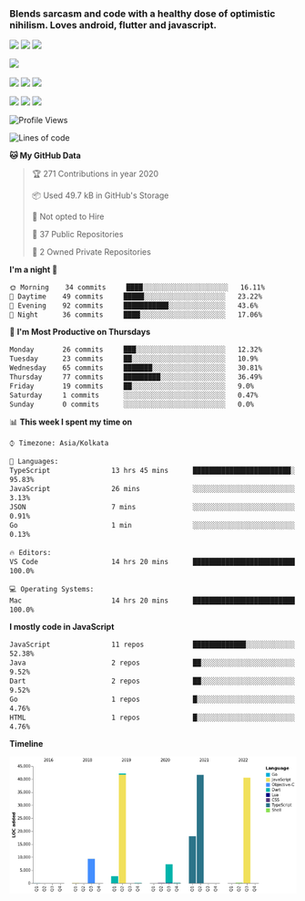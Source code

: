 ### Blends sarcasm and code with a healthy dose of optimistic nihilism. Loves android, flutter and javascript.


<img src="https://img.shields.io/badge/node.js%20-%2343853D.svg?&style=for-the-badge&logo=node.js&logoColor=white"/> <img src="https://img.shields.io/badge/javascript%20-%23323330.svg?&style=for-the-badge&logo=javascript&logoColor=%23F7DF1E"/> <img src="https://img.shields.io/badge/typescript%20-%23007ACC.svg?&style=for-the-badge&logo=typescript&logoColor=white"/>

<img src="https://img.shields.io/badge/python%20-%2314354C.svg?&style=for-the-badge&logo=python&logoColor=white"/>

<img src="https://img.shields.io/badge/go-%2300ADD8.svg?&style=for-the-badge&logo=go&logoColor=white"/> <img src="https://img.shields.io/badge/dart-%230175C2.svg?&style=for-the-badge&logo=dart&logoColor=white"/> <img src="https://img.shields.io/badge/express.js%20-%23404d59.svg?&style=for-the-badge"/>

<img src="https://img.shields.io/badge/react%20-%2320232a.svg?&style=for-the-badge&logo=react&logoColor=%2361DAFB"/> <img src ="https://img.shields.io/badge/postgres-%23316192.svg?&style=for-the-badge&logo=postgresql&logoColor=white"/> <img src ="https://img.shields.io/badge/MongoDB-%234ea94b.svg?&style=for-the-badge&logo=mongodb&logoColor=white"/>


 <!--START_SECTION:waka-->
![Profile Views](http://img.shields.io/badge/Profile%20Views-95-blue)

![Lines of code](https://img.shields.io/badge/From%20Hello%20World%20I've%20written-2.2%20million%20Lines%20of%20code-blue)

**🐱 My GitHub Data** 

> 🏆 271 Contributions in year 2020
 > 
> 📦 Used 49.7 kB in GitHub's Storage 
 > 
> 🚫 Not opted to Hire
 > 
> 📜 37 Public Repositories 
 > 
> 🔑 2 Owned Private Repositories 

**I'm a night 🦉** 

```text
🌞 Morning    34 commits     ████░░░░░░░░░░░░░░░░░░░░░   16.11% 
🌆 Daytime    49 commits     █████░░░░░░░░░░░░░░░░░░░░   23.22% 
🌃 Evening    92 commits     ███████████░░░░░░░░░░░░░░   43.6% 
🌙 Night      36 commits     ████░░░░░░░░░░░░░░░░░░░░░   17.06%

```
📅 **I'm Most Productive on Thursdays** 

```text
Monday       26 commits     ███░░░░░░░░░░░░░░░░░░░░░░   12.32% 
Tuesday      23 commits     ██░░░░░░░░░░░░░░░░░░░░░░░   10.9% 
Wednesday    65 commits     ███████░░░░░░░░░░░░░░░░░░   30.81% 
Thursday     77 commits     █████████░░░░░░░░░░░░░░░░   36.49% 
Friday       19 commits     ██░░░░░░░░░░░░░░░░░░░░░░░   9.0% 
Saturday     1 commits      ░░░░░░░░░░░░░░░░░░░░░░░░░   0.47% 
Sunday       0 commits      ░░░░░░░░░░░░░░░░░░░░░░░░░   0.0%

```


📊 **This week I spent my time on** 

```text
⌚︎ Timezone: Asia/Kolkata

💬 Languages: 
TypeScript               13 hrs 45 mins      ████████████████████████░   95.83% 
JavaScript               26 mins             ░░░░░░░░░░░░░░░░░░░░░░░░░   3.13% 
JSON                     7 mins              ░░░░░░░░░░░░░░░░░░░░░░░░░   0.91% 
Go                       1 min               ░░░░░░░░░░░░░░░░░░░░░░░░░   0.13%

🔥 Editors: 
VS Code                  14 hrs 20 mins      █████████████████████████   100.0%

💻 Operating Systems: 
Mac                      14 hrs 20 mins      █████████████████████████   100.0%

```

**I mostly code in JavaScript** 

```text
JavaScript               11 repos            █████████████░░░░░░░░░░░░   52.38% 
Java                     2 repos             ██░░░░░░░░░░░░░░░░░░░░░░░   9.52% 
Dart                     2 repos             ██░░░░░░░░░░░░░░░░░░░░░░░   9.52% 
Go                       1 repos             █░░░░░░░░░░░░░░░░░░░░░░░░   4.76% 
HTML                     1 repos             █░░░░░░░░░░░░░░░░░░░░░░░░   4.76%

```


**Timeline**

![Chart not found](https://github.com/MohammedAkhil/MohammedAkhil/blob/master/charts/bar_graph.png) 


<!--END_SECTION:waka-->


<!--
**MohammedAkhil/MohammedAkhil** is a ✨ _special_ ✨ repository because its `README.md` (this file) appears on your GitHub profile.

Here are some ideas to get you started:

- 🔭 I’m currently working on ...
- 🌱 I’m currently learning ...
- 👯 I’m looking to collaborate on ...
- 🤔 I’m looking for help with ...
- 💬 Ask me about ...
- 📫 How to reach me: ...
- 😄 Pronouns: ...
- ⚡ Fun fact: ...
-->

